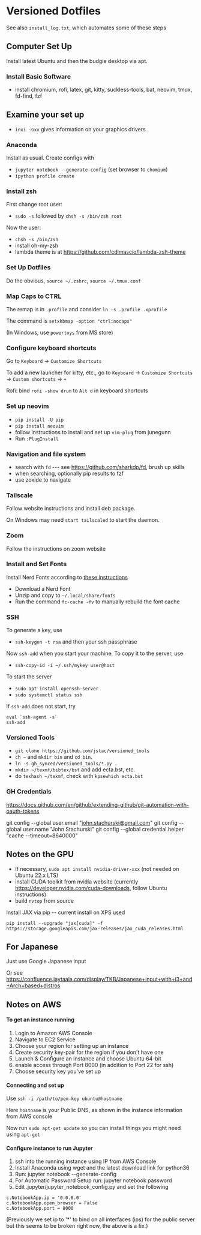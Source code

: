 # Versioned Dotfiles

See also `install_log.txt`, which automates some of these steps

## Computer Set Up

Install latest Ubuntu and then the budgie desktop via apt.

### Install Basic Software

* install chromium, rofi, latex, git, kitty, suckless-tools, bat, neovim, tmux, fd-find, fzf

## Examine your set up

* `inxi -Gxx` gives information on your graphics drivers

### Anaconda

Install as usual.  Create configs with 

* `jupyter notebook --generate-config`  (set browser to `chomium`)
* `ipython profile create`

### Install zsh 

First change root user:

* `sudo -s` followed by `chsh -s /bin/zsh root`

Now the user:

* `chsh -s /bin/zsh` 
* install oh-my-zsh 
* lambda theme is at https://github.com/cdimascio/lambda-zsh-theme


### Set Up Dotfiles

Do the obvious, `source ~/.zshrc`, `source ~/.tmux.conf`

### Map Caps to CTRL

The remap is in `.profile` and consider `ln -s .profile .xprofile`

The command is `setxkbmap -option "ctrl:nocaps"` 

(In Windows, use `powertoys` from MS store)

### Configure keyboard shortcuts

Go to `Keyboard` -> `Customize Shortcuts` 

To add a new launcher for kitty, etc., go to `Keyboard` -> `Customize Shortcuts` -> `Custom shortcuts` -> `+`

Rofi: bind `rofi -show drun` to `Alt d` in keyboard shortcuts

### Set up neovim 

* `pip install -U pip`
* `pip install neovim`
* follow instructions to install and set up `vim-plug` from junegunn
* Run `:PlugInstall` 

### Navigation and file system

* search with `fd` --- see https://github.com/sharkdp/fd, brush up skills
* when searching, optionally pip results to fzf
* use zoxide to navigate

### Tailscale 

Follow website instructions and install deb package.

On Windows may need `start tailscaled` to start the daemon.

### Zoom

Follow the instructions on zoom website


### Install and Set Fonts

Install Nerd Fonts according to [these instructions](https://gist.github.com/matthewjberger/7dd7e079f282f8138a9dc3b045ebefa0)

* Download a Nerd Font
* Unzip and copy to `~/.local/share/fonts`
* Run the command `fc-cache -fv` to manually rebuild the font cache


### SSH

To generate a key, use

* `ssh-keygen -t rsa` and then your ssh passphrase

Now `ssh-add` when you start your machine.  To copy it to the server, use

* `ssh-copy-id -i ~/.ssh/mykey user@host`

To start the server

* `sudo apt install openssh-server`
* `sudo systemctl status ssh`

If `ssh-add` does not start, try 

```
eval `ssh-agent -s`  
ssh-add
```

### Versioned Tools

* `git clone https://github.com/jstac/versioned_tools`
* `ch ~` and `mkdir bin` and `cd bin`.
* `ln -s gh_synced/versioned_tools/*.py .`
* `mkdir ~/texmf/bibtex/bst` and add ecta.bst, etc.
* do `texhash ~/texmf`, check with `kpsewhich ecta.bst`


### GH Credentials

https://docs.github.com/en/github/extending-github/git-automation-with-oauth-tokens

git config --global user.email "john.stachurski@gmail.com"
git config --global user.name "John Stachurski"
git config --global credential.helper "cache --timeout=8640000"


## Notes on the GPU

* If necessary, `sudo apt install nvidia-driver-xxx` (not needed on Ubuntu 22.x LTS)
* install CUDA toolkit from nvidia website (currently https://developer.nvidia.com/cuda-downloads, follow Ubuntu instructions)
* build `nvtop` from source

Install JAX via pip -- current install on XPS used

`pip install --upgrade "jax[cuda]" -f https://storage.googleapis.com/jax-releases/jax_cuda_releases.html`


## For Japanese

Just use Google Japanese input

Or see https://confluence.jaytaala.com/display/TKB/Japanese+input+with+i3+and+Arch+based+distros


## Notes on AWS


#### To get an instance running

1. Login to Amazon AWS Console 
2. Navigate to EC2 Service
3. Choose your region for setting up an instance
6. Create security key-pair for the region if you don't have one
4. Launch & Configure an instance and choose Ubuntu 64-bit
5. enable access through Port 8000 (in addition to Port 22 for ssh)
6. Choose security key you've set up

#### Connecting and set up 

Use `ssh -i /path/to/pem-key ubuntu@hostname`

Here `hostname` is your Public DNS, as shown in the instance information from AWS console

Now run `sudo apt-get update` so you can install things you might need using `apt-get`


#### Configure instance to run Jupyter

1. ssh into the running instance using IP from AWS Console
2. Install Anaconda using wget and the latest download link for python36
3. Run: jupyter notebook --generate-config
4. For Automatic Password Setup run: jupyter notebook password
5. Edit .jupyter/jupyter_notebook_config.py and set the following

```
c.NotebookApp.ip = '0.0.0.0'
c.NotebookApp.open_browser = False
c.NotebookApp.port = 8000 
```

(Previously we set ip to '*' to bind on all interfaces (ips) for the public server but this seems to be broken right now, the above is a fix.)

